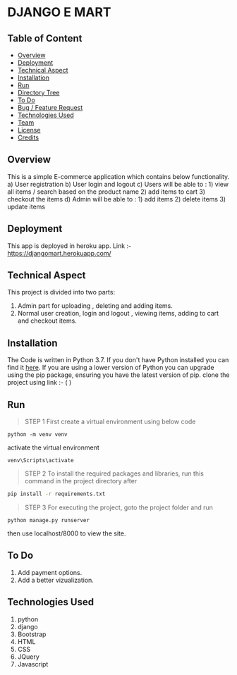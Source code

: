 # DJANGO E MART

## Table of Content
  * [Overview](#overview)
  * [Deployment](#deployemnt)
  * [Technical Aspect](#technical-aspect)
  * [Installation](#installation)
  * [Run](#run)
  * [Directory Tree](#directory-tree)
  * [To Do](#to-do)
  * [Bug / Feature Request](#bug---feature-request)
  * [Technologies Used](#technologies-used)
  * [Team](#team)
  * [License](#license)
  * [Credits](#credits)


## Overview
This is a simple E-commerce application which contains below functionality.
	a) User registration
	b) User login and logout 
	c) Users will be able to :
		1) view all items / search based on the product name
		2) add items to cart
		3) checkout the items
	d) Admin will be able to :
		1) add items 
		2) delete items
		3) update items

## Deployment
This app is deployed in heroku app.
Link :- https://djangomart.herokuapp.com/

## Technical Aspect
This project is divided into two parts:
1. Admin part for uploading , deleting and adding items.
2. Normal user creation, login and logout , viewing items, adding to cart and checkout items.

## Installation
The Code is written in Python 3.7. If you don't have Python installed you can find it [here](https://www.python.org/downloads/). 
If you are using a lower version of Python you can upgrade using the pip package, ensuring you have the latest version of pip. 
clone the project using link :- (  )


## Run
> STEP 1
First create a virtual environment using below code 
``` 
python -m venv venv
```
activate the virtual environment 
```
venv\Scripts\activate
```

> STEP 2
To install the required packages and libraries, run this command in the project directory after 
```bash
pip install -r requirements.txt
```

> STEP 3 
For executing the project, goto the project folder and run 

```
python manage.py runserver 
```

then use localhost/8000 to view the site.

## To Do
1. Add payment options.
2. Add a better vizualization.

## Technologies Used

1) python 
2) django
3) Bootstrap
4) HTML
5) CSS
6) JQuery
7) Javascript

